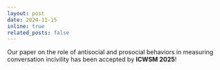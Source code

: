 ```yaml
---
layout: post
date: 2024-11-15 
inline: true
related_posts: false
---
```


Our paper on the role of antisocial and prosocial behaviors in measuring conversation incivility has been accepted by **ICWSM 2025**! 